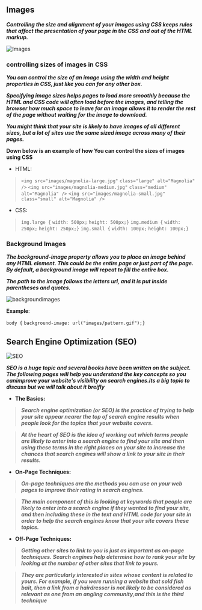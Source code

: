 ## Images

***Controlling the size and alignment of your images using CSS keeps rules that affect the presentation of your page in the CSS and out of the HTML markup.***

![Images](https://lh3.googleusercontent.com/proxy/nyQNutVNBKr_cYsVreiG04ZkOO4TtDSdHYUpswBGhMRQwJnPn9WvgJb8ya5XfKG4hCVMl5C-iVe3bN24izfpbjRyH-DQeKqhGDGcrDdRNS13i-tP9jo)


### controlling sizes of images in CSS

***You can control the size of an image using the width and height properties in CSS, just like you can for any other box.***


***Specifying image sizes helps pages to load more smoothly because the HTML and CSS code will often load before the images, and telling the browser how much space to leave for an image allows it to render the rest of the page without waiting for the image to download.***


***You might think that your site is likely to have images of all different sizes, but a lot of sites use the same sized image across many of their pages.***



**Down below is an example of how You can control the sizes of images using CSS**

* HTML: 


> `<img src="images/magnolia-large.jpg"`
 `class="large" alt="Magnolia" />`
> `<img src="images/magnolia-medium.jpg"`
 `class="medium" alt="Magnolia" />`
> `<img src="images/magnolia-small.jpg"`
 `class="small" alt="Magnolia" />`


* CSS:

> `img.large {`
`width: 500px;`
`height: 500px;}`
`img.medium {`
`width: 250px;`
`height: 250px;}`
`img.small {`
`width: 100px;`
`height: 100px;}`


### Background Images

***The background-image property allows you to place an image behind any HTML element. This could be the entire page or just part of the page. By default, a background image will repeat to fill the entire box.***

***The path to the image follows the letters url, and it is put inside parentheses and quotes.***

![backgroundimages](https://slideplayer.com/6058550/20/images/slide_1.jpg)

**Example**:

`body {`
`background-image: url("images/pattern.gif");}`







## Search Engine Optimization (SEO)


![SEO](https://www.oberlo.com/media/1603954182-seo-article-header.png?fit=max&fm=jpg&w=1824)



***SEO is a huge topic and several books have been written on the subject. The following pages will help you understand the key concepts so you canimprove your website's visibility on search engines.its a big topic to discuss but we will talk about it breifly***


* **The Basics:** 



>***Search engine optimization (or SEO) is the practice of trying to help your site appear nearer the top of search engine results when people look for the topics that your website covers.***

>***At the heart of SEO is the idea of working out which terms people are likely to enter into a search engine to find your site and then using these terms in the right places on your site to increase the chances that search engines will show a link to your site in their results.***


* **On-Page Techniques:** 



>***On-page techniques are the methods you can use on your web pages to improve their rating in search engines.***

>***The main component of this is looking at keywords that people are likely to enter into a search engine if they wanted to find your site, and then including these in the text and HTML code for your site in order to help the search engines know that your site covers these topics.***



* **Off-Page Techniques:** 


>***Getting other sites to link to you is just as important as on-page techniques. Search engines help determine how to rank your site by looking at the number of other sites that link to yours.***

>***They are particularly interested in sites whose content is related to yours. For example, if you were running a website that sold fish bait, then a link from a hairdresser is not likely to be considered as relevant as one from an angling community,and this is the third technique***

